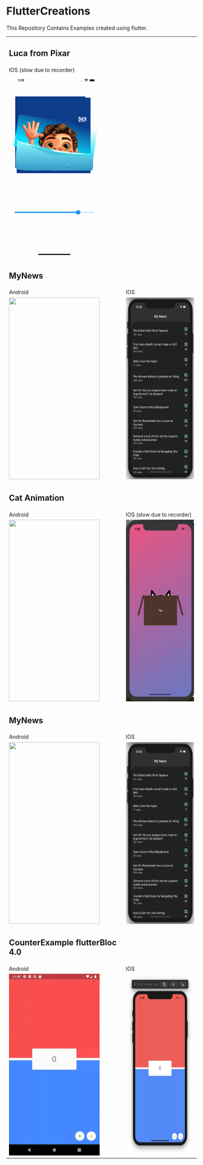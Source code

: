 # FlutterCreations
This Repository Contains Examples created using flutter.

<table>
   <tr>
    <td><h2>Luca from Pixar</h2></td>
  </tr>
  <tr>
     <td>IOS (slow due to recorder)</td>
    </td>
  <tr>
    <td><img src="luca.gif" width=240 height=480></td>
  </tr>
  <tr>
    <td><h2>MyNews</h2></td>
  </tr>
  <tr>
    <td>Android</td>
     <td>IOS</td>
    </td>
  <tr>
  <td><img src="my-new-android.gif" width=240 height=480></td>
    <td><img src="my-news-ios.png" width=240 height=480></td>
  </tr>
  
  
  
  <tr>
    <td><h2>Cat Animation</h2></td>
  </tr>
  <tr>
    <td>Android</td>
     <td>IOS (slow due to recorder)</td>
    </td>
  <tr>
  <td><img src="cat_animation-android.gif" width=240 height=480></td>
    <td><img src="IOS-cat_animation.gif" width=240 height=480></td>
  </tr>
  <tr>
    <td><h2>MyNews</h2></td>
  </tr>
  <tr>
    <td>Android</td>
     <td>IOS</td>
    </td>
  <tr>
  <td><img src="my-new-android.gif" width=240 height=480></td>
    <td><img src="my-news-ios.png" width=240 height=480></td>
  </tr>
  
   <td><h2>CounterExample flutterBloc 4.0</h2></td>
  </tr>
  <tr>
    <td>Android</td>
     <td>IOS</td>
    </td>
  <tr>
  <td><img src="android-counter.gif" width=240 height=480></td>
    <td><img src="counter-ios.png" width=240 height=480></td>
  </tr>
 </table>

